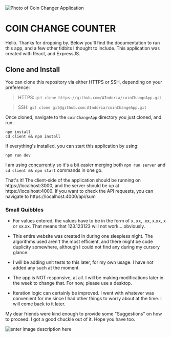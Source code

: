 ![Photo of Coin Changer Application](https://i.imgur.com/0fQqHgs.png)

# COIN CHANGE COUNTER

Hello. Thanks for dropping by. Below you'll find the documentation to run this app, and a few other tidbits I thought to include. This application was created with React, and ExpressJS.

## Clone and Install

You can clone this repository via either HTTPS or SSH, depending on your preference:

> HTTPS: `git clone https://github.com/AIndoria/coinChangeApp.git`

> SSH: `git clone git@github.com:AIndoria/coinChangeApp.git`

Once cloned, navigate to the `coinChangeApp` directory you just cloned, and run:

    npm install
    cd client && npm install

If everything's installed, you can start this application by using:

    npm run dev

I am using [concurrently](https://www.npmjs.com/package/concurrently) so it's a bit easier merging both `npm run server` and `cd client && npm start` commands in one go.

That's it! The client-side of the application should be running on https://localhost:3000, and the server should be up at https://localhost:4000. If you want to check the API requests, you can navigate to https://localhost:4000/api/sum

### Small Quibbles

- For values entered, the values have to be in the form of x, xx, .xx,
  x.xx, x or xx.xx. That means that 123.123123 will not
  work....obviously.

- This entire website was created in during one
  sleepless night. The algorithms used aren't the most efficient, and
  there might be code duplicity somewhere, although I could not find
  any during my cursory glance.

- I will be adding unit tests to this later, for my own usage. I have not added any such at the moment.

- The app is NOT responsive, at all. I will be making modifications later in the week to change that. For now, please use a desktop.

- Iteration logic can certainly be improved. I went with whatever was convenient for me since I had other things to worry about at the time. I will come back to it later.

My dear friends were kind enough to provide some "Suggestions" on how to proceed. I got a good chuckle out of it. Hope you have too.

![enter image description here](https://i.imgur.com/kNJm7xV.png)
